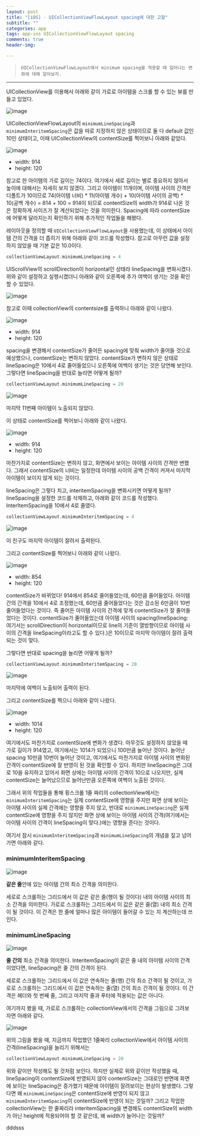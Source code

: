 ```yaml
---  
layout: post  
title: "[iOS] - UICollectionViewFlowLayout spacing에 대한 고찰"  
subtitle: ""  
categories: app
tags: app-ios UICollectionViewFlowLayout spacing
comments: true  
header-img: 

---  
```

  
> `UICollectionViewFlowLayout에서 minimum spacing을 적용할 때 일어나는 변화에 대해 알아보자.`  

---

UICollectionView를 이용해서 아래와 같이 가로로 아이템을 스크롤 할 수 있는 뷰를 만들고 있었다.

![image](https://user-images.githubusercontent.com/41438361/133384076-83b6fbdb-1bae-41eb-9bad-eb73dc61ac70.png)

UICollectionViewFlowLayout의 `minimumLineSpacing`과 `minimumInteritemSpacing`은 값을 따로 지정하지 않은 상태이므로 둘 다 default 값인 10인 상태이고, 이때 UICollectionView의 contentSize를 찍어보니 아래와 같았다.

![image](https://user-images.githubusercontent.com/41438361/133385112-86231269-2b61-4768-ac43-255cfd950ba8.png)

* width: 914
* height: 120

참고로 한 아이템의 가로 길이는 74이다. 여기에서 세로 길이는 별로 중요하지 않아서 높이에 대해서는 자세히 보지 않겠다. 그리고 아이템이 11개이며,
아이템 사이의 간격은 디폴트가 10이므로 74(아이템 너비) * 11(아이템 개수) + 10(아이템 사이의 공백) * 10(공백 개수) =  814 + 100 = 914이 되므로 contentSize의 width가 914로 나온 것은 정확하게 사이즈가 잘 계산되었다는 것을 의미한다. Spacing에 따라 contentSize에 어떻게 달라지는지 확인하기 위해 추가적인 작업들을 해봤다. 

레이아웃을 정의할 때 `UICollectionViewFlowLayout`을 사용했는데, 이 상태에서 아이템 간의 간격을 더 좁히기 위해 아래와 같이 코드를 작성했다.
참고로 아무런 값을 설정하지 않았을 때 기본 값은 10.0이다.

```swift
collectionViewLayout.minimumLineSpacing = 4
```

UIScrollView의 scrollDirection이 horizontal인 상태라 lineSpacing을 변화시켰다. 위와 같이 설정하고 실행시켰더니 아래와 같이 오른쪽에 추가 여백이 생기는 것을 확인할 수 있었다. 

![image](https://user-images.githubusercontent.com/41438361/133384604-63c1aac4-96d3-49b1-bc63-2461367afdb4.png)

참고로 이때 collectionView의 contentsize를 출력하니 아래와 같이 나왔다.

![image](https://user-images.githubusercontent.com/41438361/133385884-88869e55-0ab2-43ed-a6d9-9b59d1e4e4e2.png)

* width: 914
* height: 120

spacing을 변경해서 contentSize가 줄어든 spacing에 맞춰 width가 줄어들 것으로 예상했으나, contentSize는 변하지 않았다. contentSize가 변하지 않은 상태로
lineSpacing은 10에서 4로 줄어들었으니 오른쪽에 여백이 생기는 것은 당연해 보인다. 그렇다면 lineSpacing을 반대로 늘리면 어떻게 될까?

```swift
collectionViewLayout.minimumLineSpacing = 20
```

![image](https://user-images.githubusercontent.com/41438361/133386770-96f1dfaf-a9f6-42cb-8b16-6780cdc408c2.png)

마지막 11번째 아이템이 노출되지 않았다. 

이 상태로 contentSize를 찍어보니 아래와 같이 나왔다.

![image](https://user-images.githubusercontent.com/41438361/133386625-5b65c88c-a7bb-432c-a0b7-ccbbdb72b7d5.png)

* width: 914
* height: 120

마찬가지로 contentSize는 변하지 않고, 화면에서 보이는 아이템 사이의 간격만 변했다. 그래서 contentSize의 너비는 일정한데 아이템 사이의 공백 간격이 커져서 마지막 아이템이 보이지 않게 되는 것이다.

lineSpacing은 그렇다 치고, interitemSpacing을 변화시키면 어떻게 될까? lineSpacing을 설정한 코드를 삭제하고, 아래와 같이 코드를 작성했다. InterItemSpacing을 10에서 4로 줄였다. 

```swift
collectionViewLayout.minimumInteritemSpacing = 4
```

![image](https://user-images.githubusercontent.com/41438361/133388506-0ecb17fa-0cde-4540-8d97-8f62292a0a6a.png)

이 친구도 마지막 아이템이 잘려서 출력된다.

그리고 contentSize를 찍어보니 아래와 같이 나왔다.

![image](https://user-images.githubusercontent.com/41438361/133387889-81e41366-74fb-4148-a069-1e090cf88db2.png)

* width: 854
* height: 120

contentSize가 바뀌었다! 914에서 854로 줄어들었는데, 60만큼 줄어들었다. 아이템 간의 간격을 10에서 4로 조정했는데, 60만큼 줄어들었다는 것은
감소된 6만큼이 10번 줄어들었다는 것이다. 즉 줄어든 아이템 사이의 간격에 맞게 contentSize가 잘 줄어들었다는 것이다. contentSize가 줄어들었는데 
아이템 사이의 spacing(lineSpacing: 여기서는 scrollDirection이 horizontal이므로 line의 기준이 열방향이므로 아이템 사이의 간격을 lineSpacing이라고도 할 수 있다.)은 10이므로 마지막 아이템이 잘려 출력되는 것이 맞다.

그렇다면 반대로 spacing을 늘리면 어떻게 될까?

```swift
collectionViewLayout.minimumInteritemSpacing = 20
```

![image](https://user-images.githubusercontent.com/41438361/133391276-e5415eae-43a8-4d00-82de-b0618e2ac28e.png)

마지막에 여백이 노출되어 출력이 된다.

그리고 contentSize를 찍으니 아래와 같이 나왔다.

![image](https://user-images.githubusercontent.com/41438361/133391177-0798c298-b0ea-4ac4-b82b-d2f232bd370e.png)

* width: 1014
* height: 120

여기에서도 마찬가지로 contentSize에 변화가 생겼다. 아무것도 설정하지 않았을 때 가로 길이가 914였고, 여기에서는 1014가 되었으니 100만큼 늘어난 것이다. 늘어난 spacing 10만큼 10번이 늘어난 것이고, 여기에서도 마찬가지로 아이템 사이의 변화된 간격이 contentSize에 잘 반영이 된 것을 확인할 수 있다. 하지만 lineSpacing은 그대로 10을 유지하고 있어서 화면 상에는 아이템 사이의 간격이 10으로 나오지만, 실제 contentSize는 늘어났으므로 늘어난만큼 오른쪽에 여백이 노출된 것이다.

그래서 위의 작업들을 통해 횡스크롤 1줄 짜리의 collectionView에서는 `minimumInteritemSpacing`는 실제 contentSize에 영향을 주지만 
화면 상에 보이는 아이템 사이의 실제 간격에는 영향을 주지 않고, 반대로 `minimumLineSpacing`은 실제 contentSize에 영향을 주지 않지만
화면 상에 보이는 아이템 사이의 간격(여기에서는 아이템 사이의 간격이 lineSpacing이 맞다.)에는 영향을 준다는 것이다.

여기서 잠시 `minimumInteritemSpacing`과 `minimumLineSpacing`의 개념을 짚고 넘어가면 아래와 같다.

### minimumInteritemSpacing

![image](https://user-images.githubusercontent.com/41438361/133392092-f3f08e34-a250-4054-84d0-b62d993b7868.png)

**같은 줄**안에 있는 아이템 간의 최소 간격을 의미한다.

세로로 스크롤하는 그리드에서 이 값은 같은 줄(행이 될 것이다) 내의 아이템 사이의 최소 간격을 의미한다. 가로로 스크롤하는 그리드에서 이 값은 같은 줄(열) 내의 최소 간격이 될 것이다. 이 간격은 한 줄에 얼마나 많은 아이템이 들어갈 수 있는 지 계산하는데 쓰인다.

### minimumLineSpacing

![image](https://user-images.githubusercontent.com/41438361/133392452-1e79ecef-4e9f-473f-b0f1-d63d5797b9ab.png)

**줄 간의** 최소 간격을 의미한다. InteritemSpacing이 같은 줄 내의 아이템 사이의 간격이었다면, lineSpacing은 줄 간의 간격이 된다.

세로로 스크롤하는 그리드에서 이 값은 연속하는 줄(행) 간의 최소 간격이 될 것이고, 가로로 스크롤하는 그리드에서 이 값은 연속하는 줄(열) 간의 최소 간격이 될 것이다. 이 간격은 헤더와 첫 번째 줄, 그리고 마지막 줄과 푸터에 적용되는 값은 아니다. 

여기까지 봤을 때, 가로로 스크롤하는 collectionView에서의 간격을 그림으로 그려보자면 아래와 같다.

![image](https://user-images.githubusercontent.com/41438361/133393251-f6efb878-0359-479b-ba23-9652c0b614fb.png)

위의 그림을 봤을 때, 지금까지 작업했던 1줄짜리 collectionView에서 아이템 사이의 간격(lineSpacing)을 늘리기 위해서는 

```swift
collectionViewLayout.minimumLineSpacing = 20
```

위와 같이만 작성해도 될 것처럼 보인다. 하지만 실제로 위와 같이만 작성했을 때, lineSpacing이 contentSize에 반영되지 않아 contentSize는 그대로인 반면에 화면에 보이는 lineSpacing은 증가했기 때문에 아이템이 잘려보이는 현상이 발생했다. 그렇다면 왜 `minimumLineSpacing`은 contentSize에 반영이 되지 않고 `minimumInteritemSpacing`이 contentSize에 반영이 되는 것일까? 그리고 작업한 collectionView는 한 줄짜리라 interitemSpacing을 변경해도 contentSize의 width가 아닌 height에 적용되어야 할 것 같은데, 왜 width가 늘어나는 것일까?



dddsss
